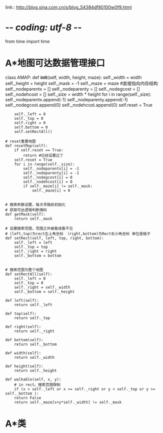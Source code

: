 
link:: http://blog.sina.com.cn/s/blog_54384df80100w0f9.html



# -*- coding: utf-8 -*-

from time import time

# A*地图可达数据管理接口
class AMAP:
	def __init__(self, width, height, maze):
		self._width = width
		self._height = height
		self._mask = -1
		self._maze = maze #直接指向内存结构
		self._nodeparentx = []
		self._nodeparenty = []
		self._nodegcost = []
		self._nodehcost = []
		self._size = width * height
		for i in range(self._size):
			self._nodeparentx.append(-1)
			self._nodeparenty.append(-1)
			self._nodegcost.append(0)
			self._nodehcost.append(0)
		self.reset = True

		self._left = 0
		self._top = 0
		self.right = 0
		self.bottom = 0
		self.setRectAll()

	# reset重置地图
	def resetMap(self):
		if self.reset == True:
			return #已经设置过了
		self.reset = True
		for i in range(self._size):
			self._nodeparentx[i] = -1
			self._nodeparenty[i] = -1
			self._nodegcost[i] = 0
			self._nodehcost[i] = 0
			if self._maze[i] != self._mask:
				self._maze[i] = 0


	# 搜索参数设置，每次寻路前初始化
	# 获取可达逻辑判断掩码
	def getMask(self):
		return self._mask

	# 设置搜索范围，范围之外被看成看不见
	# (left,top)为rect左上角坐标 （right,bottom)为Rect右小角坐标 单位是格子
	def setRect(self, left, top, right, bottom):
		self._left = left
		self._top = top
		self._right = right
		self._bottom = bottom


	# 搜索范围为整个地图
	def setRectAll(self):
		self._left = 0
		self._top = 0
		self._right = self._width
		self._bottom = self._height

	def left(self):
		return self._left

	def top(self):
		return self._top

	def right(self):
		return self._right

	def bottom(self):
		return self._bottom
	
	def width(self):
		return self._width

	def height(self):
		return self._height

	def walkable(self, x, y):
		# in rect。搜索范围限制
		if (x < self._left or x >= self._right or y < self._top or y >= self._bottom ):
		return False
		return self._maze[x+y*self._width] != self._mask


# A*类

